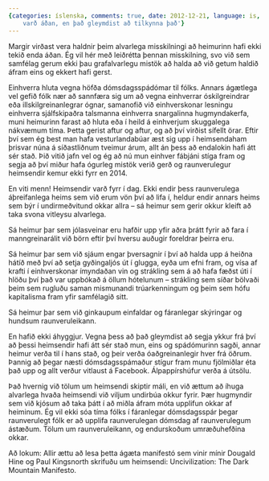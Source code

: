 ```yaml
---
{categories: íslenska, comments: true, date: 2012-12-21, language: is, title: 'Heimsendir
    varð áðan, en það gleymdist að tilkynna það'}
---
```


Margir virðast vera haldnir þeim alvarlega misskilningi að heimurinn hafi ekki tekið enda áðan. Ég vil hér með leiðrétta þennan misskilning, svo við sem samfélag gerum ekki þau grafalvarlegu mistök að halda að við getum haldið áfram eins og ekkert hafi gerst. 

Einhverra hluta vegna höfða dómsdagsspádómar til fólks. Annars ágætlega vel gefið fólk nær að sannfæra sig um að vegna einhverrar óskilgreindrar eða illskilgreinanlegrar ógnar, samanofið við einhverskonar lesningu einhverra sjálfskipaðra talsmanna einhverra snargalinna hugmyndakerfa, muni heimurinn farast að hluta eða í heild á einhverjum skuggalega nákvæmum tíma. Þetta gerist aftur og aftur, og að því virðist sífellt örar. Eftir því sem ég best man hafa vesturlandabúar æst sig upp í heimsendaham þrisvar núna á síðastliðnum tveimur árum, allt án þess að endalokin hafi átt sér stað. Þið vitið jafn vel og ég að nú mun einhver fábjáni stíga fram og segja að því miður hafa ógurleg mistök verið gerð og raunverulegur heimsendir kemur ekki fyrr en 2014.

En viti menn! Heimsendir varð fyrr í dag. Ekki endir þess raunverulega áþreifanlega heims sem við erum vön því að lifa í, heldur endir annars heims sem býr í undirmeðvitund okkar allra – sá heimur sem gerir okkur kleift að taka svona vitleysu alvarlega. 

Sá heimur þar sem jólasveinar eru hafðir upp yfir aðra þrátt fyrir að fara í manngreinarálit við börn eftir því hversu auðugir foreldrar þeirra eru.  

Sá heimur þar sem við sjáum engar þversagnir í því að halda upp á heiðna hátíð með því að setja gyðingaljós út í glugga, eyða um efni fram, og vísa af krafti í einhverskonar ímyndaðan vin og strákling sem á að hafa fæðst úti í hlöðu því það var uppbókað á öllum hótelunum – strákling sem síðar bölvaði þeim sem rugluðu saman mismunandi trúarkenningum og þeim sem hófu kapitalisma fram yfir samfélagið sitt.  

Sá heimur þar sem við ginkaupum einfaldar og fáranlegar skýringar og hundsum raunveruleikann.

En hafið ekki áhyggjur. Vegna þess að það gleymdist að segja ykkur frá því að þessi heimsendir hafi átt sér stað mun, eins og spádómurinn sagði, annar heimur verða til í hans stað, og þeir verða óaðgreinanlegir hver frá öðrum. Þannig að þegar næsti dómsdagsspámaður stígur fram munu fjölmiðlar éta það upp og allt verður vitlaust á Facebook. Álpappírshúfur verða á útsölu.

Það hvernig við tölum um heimsendi skiptir máli, en við ættum að íhuga alvarlega hvaða heimsendi við viljum undirbúa okkur fyrir. Þær hugmyndir sem við kjósum að taka þátt í að miðla áfram móta upplifun okkar af heiminum. Ég vil ekki sóa tíma fólks í fáranlegar dómsdagsspár þegar raunverulegt fólk er að upplifa raunverulegan dómsdag af raunverulegum ástæðum. Tölum um raunveruleikann, og endurskoðum umræðuhefðina okkar.

Að lokum: Allir ættu að lesa þetta ágæta manifestó sem vinir mínir Dougald Hine og Paul Kingsnorth skrifuðu um heimsendi: Uncivilization: The Dark Mountain Manifesto.
